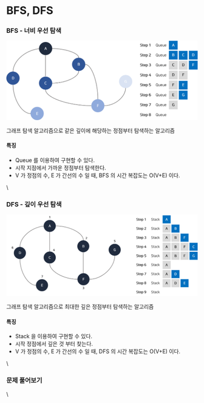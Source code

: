 # BFS, DFS

### BFS - 너비 우선 탐색

![](../.gitbook/assets/BFS.png)

그래프 탐색 알고리즘으로 같은 깊이에 해당하는 정점부터 탐색하는 알고리즘

#### 특징

* Queue 를 이용하여 구현할 수 있다.
* 시작 지점에서 가까운 정점부터 탐색한다.
* V 가 정점의 수, E 가 간선의 수 일 때, BFS 의 시간 복잡도는 O(V+E) 이다.

\


### DFS - 깊이 우선 탐색

![](../.gitbook/assets/DFS.png)

그래프 탐색 알고리즘으로 최대한 깊은 정점부터 탐색하는 알고리즘

#### 특징

* Stack 을 이용하여 구현할 수 있다.
* 시작 정점에서 깊은 것 부터 찾는다.
* V 가 정점의 수, E 가 간선의 수 일 때, DFS 의 시간 복잡도는 O(V+E) 이다.

\


### 문제 풀어보기

\
